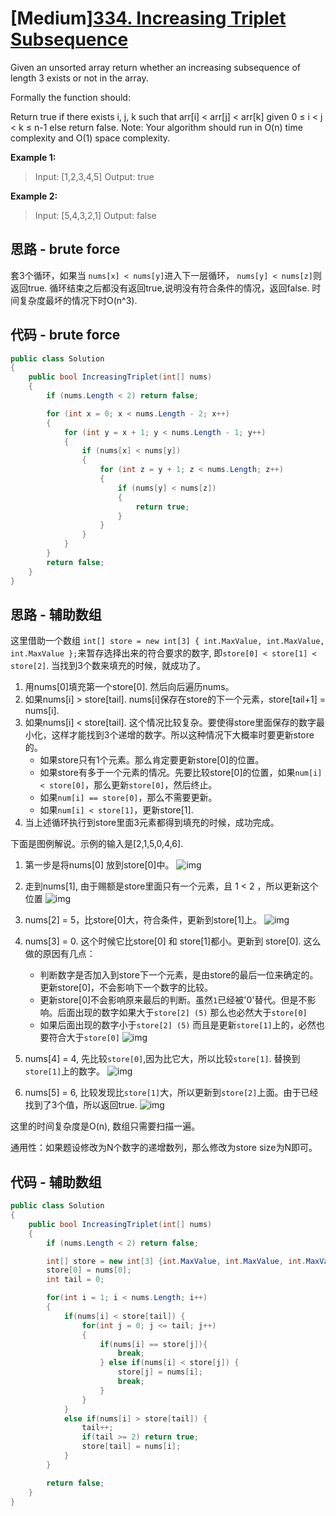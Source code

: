 # [Medium][334. Increasing Triplet Subsequence](https://leetcode.com/problems/increasing-triplet-subsequence/)

Given an unsorted array return whether an increasing subsequence of length 3 exists or not in the array.

Formally the function should:

Return true if there exists i, j, k
such that arr[i] < arr[j] < arr[k] given 0 ≤ i < j < k ≤ n-1 else return false.
Note: Your algorithm should run in O(n) time complexity and O(1) space complexity.

**Example 1:**

> Input: [1,2,3,4,5]
> Output: true

**Example 2:**

> Input: [5,4,3,2,1]
> Output: false

## 思路 - brute force

套3个循环，如果当 `nums[x] < nums[y]`进入下一层循环， `nums[y] < nums[z]`则返回true. 循环结束之后都没有返回true,说明没有符合条件的情况，返回false. 时间复杂度最坏的情况下时O(n^3).

## 代码 - brute force

```csharp
public class Solution
{
    public bool IncreasingTriplet(int[] nums)
    {
        if (nums.Length < 2) return false;

        for (int x = 0; x < nums.Length - 2; x++)
        {
            for (int y = x + 1; y < nums.Length - 1; y++)
            {
                if (nums[x] < nums[y])
                {
                    for (int z = y + 1; z < nums.Length; z++)
                    {
                        if (nums[y] < nums[z])
                        {
                            return true;
                        }
                    }
                }
            }
        }
        return false;
    }
}
```

## 思路 - 辅助数组

这里借助一个数组 `int[] store = new int[3] { int.MaxValue, int.MaxValue, int.MaxValue };`来暂存选择出来的符合要求的数字, 即`store[0] < store[1] < store[2]`. 当找到3个数来填充的时候，就成功了。

1. 用nums[0]填充第一个store[0]. 然后向后遍历nums。
2. 如果nums[i] > store[tail]. nums[i]保存在store的下一个元素，store[tail+1] = nums[i].
3. 如果nums[i] < store[tail]. 这个情况比较复杂。要使得store里面保存的数字最小化，这样才能找到3个递增的数字。所以这种情况下大概率时要更新store的。
   * 如果store只有1个元素。那么肯定要更新store[0]的位置。
   * 如果store有多于一个元素的情况。先要比较store[0]的位置，如果`num[i] < store[0]`，那么更新`store[0]`，然后终止。
   * 如果`num[i] == store[0]`，那么不需要更新。
   * 如果`num[i] < store[1]`，更新store[1].
4. 当上述循环执行到store里面3元素都得到填充的时候，成功完成。

下面是图例解说。示例的输入是[2,1,5,0,4,6].

1. 第一步是将nums[0] 放到store[0]中。
   ![img](image/figure1.jpg)

2. 走到nums[1], 由于赐额是store里面只有一个元素，且 1 < 2 ，所以更新这个位置
   ![img](image/figure2.jpg)

3. nums[2] = 5，比store[0]大，符合条件，更新到store[1]上。
   ![img](image/figure3.jpg)

4. nums[3] = 0. 这个时候它比store[0] 和 store[1]都小。更新到 store[0]. 这么做的原因有几点：
   * 判断数字是否加入到store下一个元素，是由store的最后一位来确定的。更新store[0]，不会影响下一个数字的比较。
   * 更新store[0]不会影响原来最后的判断。虽然`1`已经被'0'替代。但是不影响。后面出现的数字如果大于`store[2] (5)` 那么也必然大于`store[0]`
   * 如果后面出现的数字小于`store[2] (5)` 而且是更新`store[1]`上的，必然也要符合大于`store[0]`
   ![img](image/figure3.jpg)

5. nums[4] = 4, 先比较`store[0]`,因为比它大，所以比较`store[1]`. 替换到`store[1]`上的数字。
   ![img](image/figure4.jpg)

6. nums[5] = 6, 比较发现比`store[1]`大，所以更新到`store[2]`上面。由于已经找到了3个值，所以返回true.
   ![img](image/figure5.jpg)

这里的时间复杂度是O(n), 数组只需要扫描一遍。

通用性：如果题设修改为N个数字的递增数列，那么修改为store size为N即可。

## 代码 - 辅助数组

```csharp
public class Solution
{
    public bool IncreasingTriplet(int[] nums)
    {
        if (nums.Length < 2) return false;

        int[] store = new int[3] {int.MaxValue, int.MaxValue, int.MaxValue};
        store[0] = nums[0];
        int tail = 0;

        for(int i = 1; i < nums.Length; i++)
        {
            if(nums[i] < store[tail]) {
                for(int j = 0; j <= tail; j++)
                {
                    if(nums[i] == store[j]){
                        break;
                    } else if(nums[i] < store[j]) {
                        store[j] = nums[i];
                        break;
                    }
                }
            }
            else if(nums[i] > store[tail]) {
                tail++;
                if(tail >= 2) return true;
                store[tail] = nums[i];
            }
        }

        return false;
    }
}
```
